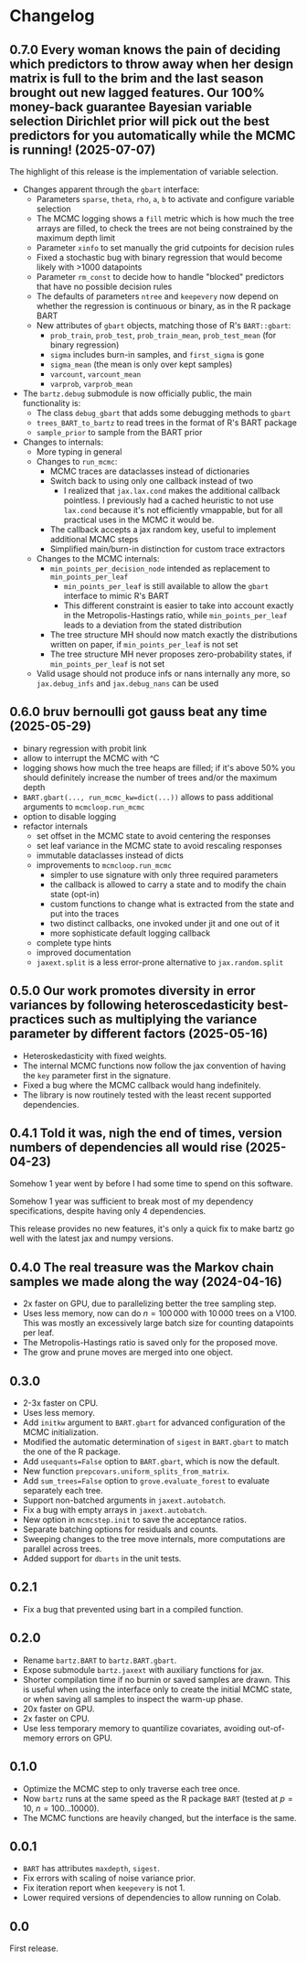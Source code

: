 <!--
bartz/docs/changelog.md

Copyright (c) 2024-2025, The Bartz Contributors

This file is part of bartz.

Permission is hereby granted, free of charge, to any person obtaining a copy
of this software and associated documentation files (the "Software"), to deal
in the Software without restriction, including without limitation the rights
to use, copy, modify, merge, publish, distribute, sublicense, and/or sell
copies of the Software, and to permit persons to whom the Software is
furnished to do so, subject to the following conditions:

The above copyright notice and this permission notice shall be included in all
copies or substantial portions of the Software.

THE SOFTWARE IS PROVIDED "AS IS", WITHOUT WARRANTY OF ANY KIND, EXPRESS OR
IMPLIED, INCLUDING BUT NOT LIMITED TO THE WARRANTIES OF MERCHANTABILITY,
FITNESS FOR A PARTICULAR PURPOSE AND NONINFRINGEMENT. IN NO EVENT SHALL THE
AUTHORS OR COPYRIGHT HOLDERS BE LIABLE FOR ANY CLAIM, DAMAGES OR OTHER
LIABILITY, WHETHER IN AN ACTION OF CONTRACT, TORT OR OTHERWISE, ARISING FROM,
OUT OF OR IN CONNECTION WITH THE SOFTWARE OR THE USE OR OTHER DEALINGS IN THE
SOFTWARE.
-->

<!-- This changelog is written in Markdown and without line splits to make it
  copy-pastable to github releases. -->


# Changelog


## 0.7.0 Every woman knows the pain of deciding which predictors to throw away when her design matrix is full to the brim and the last season brought out new lagged features. Our 100% money-back guarantee Bayesian variable selection Dirichlet prior will pick out the best predictors for you automatically while the MCMC is running! (2025-07-07)

The highlight of this release is the implementation of variable selection.

* Changes apparent through the `gbart` interface:
  * Parameters `sparse`, `theta`, `rho`, `a`, `b` to activate and configure variable selection
  * The MCMC logging shows a `fill` metric which is how much the tree arrays are filled, to check the trees are not being constrained by the maximum depth limit
  * Parameter `xinfo` to set manually the grid cutpoints for decision rules
  * Fixed a stochastic bug with binary regression that would become likely with >1000 datapoints
  * Parameter `rm_const` to decide how to handle "blocked" predictors that have no possible decision rules
  * The defaults of parameters `ntree` and `keepevery` now depend on whether the regression is continuous or binary, as in the R package BART
  * New attributes of `gbart` objects, matching those of R's `BART::gbart`:
    * `prob_train`, `prob_test`, `prob_train_mean`, `prob_test_mean` (for binary regression)
    * `sigma` includes burn-in samples, and `first_sigma` is gone
    * `sigma_mean` (the mean is only over kept samples)
    * `varcount`, `varcount_mean`
    * `varprob`, `varprob_mean`
* The `bartz.debug` submodule is now officially public, the main functionality is:
  * The class `debug_gbart` that adds some debugging methods to `gbart`
  * `trees_BART_to_bartz` to read trees in the format of R's BART package
  * `sample_prior` to sample from the BART prior
* Changes to internals:
  * More typing in general
  * Changes to `run_mcmc`:
    * MCMC traces are dataclasses instead of dictionaries
    * Switch back to using only one callback instead of two
      * I realized that `jax.lax.cond` makes the additional callback pointless. I previously had a cached heuristic to not use `lax.cond` because it's not efficiently vmappable, but for all practical uses in the MCMC it would be.
    * The callback accepts a jax random key, useful to implement additional MCMC steps
    * Simplified main/burn-in distinction for custom trace extractors
  * Changes to the MCMC internals:
    * `min_points_per_decision_node` intended as replacement to `min_points_per_leaf`
      * `min_points_per_leaf` is still available to allow the `gbart` interface to mimic R's BART
      * This different constraint is easier to take into account exactly in the Metropolis-Hastings ratio, while `min_points_per_leaf` leads to a deviation from the stated distribution
    * The tree structure MH should now match exactly the distributions written on paper, if `min_points_per_leaf` is not set
    * The tree structure MH never proposes zero-probability states, if `min_points_per_leaf` is not set
  * Valid usage should not produce infs or nans internally any more, so `jax.debug_infs` and `jax.debug_nans` can be used


## 0.6.0 bruv bernoulli got gauss beat any time (2025-05-29)

* binary regression with probit link
* allow to interrupt the MCMC with ^C
* logging shows how much the tree heaps are filled; if it's above 50% you should definitely increase the number of trees and/or the maximum depth
* `BART.gbart(..., run_mcmc_kw=dict(...))` allows to pass additional arguments to `mcmcloop.run_mcmc`
* option to disable logging
* refactor internals
  * set offset in the MCMC state to avoid centering the responses
  * set leaf variance in the MCMC state to avoid rescaling responses
  * immutable dataclasses instead of dicts
  * improvements to `mcmcloop.run_mcmc`
    * simpler to use signature with only three required parameters
    * the callback is allowed to carry a state and to modify the chain state (opt-in)
    * custom functions to change what is extracted from the state and put into the traces
    * two distinct callbacks, one invoked under jit and one out of it
    * more sophisticate default logging callback
  * complete type hints
  * improved documentation
  * `jaxext.split` is a less error-prone alternative to `jax.random.split`


## 0.5.0 Our work promotes diversity in error variances by following heteroscedasticity best-practices such as multiplying the variance parameter by different factors (2025-05-16)

* Heteroskedasticity with fixed weights.
* The internal MCMC functions now follow the jax convention of having the `key` parameter first in the signature.
* Fixed a bug where the MCMC callback would hang indefinitely.
* The library is now routinely tested with the least recent supported dependencies.


## 0.4.1 Told it was, nigh the end of times, version numbers of dependencies all would rise (2025-04-23)

Somehow 1 year went by before I had some time to spend on this software.

Somehow 1 year was sufficient to break most of my dependency specifications, despite having only 4 dependencies.

This release provides no new features, it's only a quick fix to make bartz go well with the latest jax and numpy versions.


## 0.4.0 The real treasure was the Markov chain samples we made along the way (2024-04-16)

* 2x faster on GPU, due to parallelizing better the tree sampling step.
* Uses less memory, now can do $n=100\,000$ with $10\,000$ trees on a V100. This was mostly an excessively large batch size for counting datapoints per leaf.
* The Metropolis-Hastings ratio is saved only for the proposed move.
* The grow and prune moves are merged into one object.


## 0.3.0

* 2-3x faster on CPU.
* Uses less memory.
* Add `initkw` argument to `BART.gbart` for advanced configuration of the MCMC initialization.
* Modified the automatic determination of `sigest` in `BART.gbart` to match the one of the R package.
* Add `usequants=False` option to `BART.gbart`, which is now the default.
* New function `prepcovars.uniform_splits_from_matrix`.
* Add `sum_trees=False` option to `grove.evaluate_forest` to evaluate separately each tree.
* Support non-batched arguments in `jaxext.autobatch`.
* Fix a bug with empty arrays in `jaxext.autobatch`.
* New option in `mcmcstep.init` to save the acceptance ratios.
* Separate batching options for residuals and counts.
* Sweeping changes to the tree move internals, more computations are parallel across trees.
* Added support for `dbarts` in the unit tests.


## 0.2.1

* Fix a bug that prevented using bart in a compiled function.


## 0.2.0

* Rename `bartz.BART` to `bartz.BART.gbart`.
* Expose submodule `bartz.jaxext` with auxiliary functions for jax.
* Shorter compilation time if no burnin or saved samples are drawn. This is useful when using the interface only to create the initial MCMC state, or when saving all samples to inspect the warm-up phase.
* 20x faster on GPU.
* 2x faster on CPU.
* Use less temporary memory to quantilize covariates, avoiding out-of-memory errors on GPU.


## 0.1.0

* Optimize the MCMC step to only traverse each tree once.
* Now `bartz` runs at the same speed as the R package `BART` (tested at $p=10$, $n=100\ldots 10000$).
* The MCMC functions are heavily changed, but the interface is the same.


## 0.0.1

* `BART` has attributes `maxdepth`, `sigest`.
* Fix errors with scaling of noise variance prior.
* Fix iteration report when `keepevery` is not 1.
* Lower required versions of dependencies to allow running on Colab.


## 0.0

First release.
